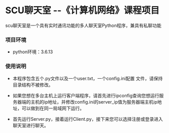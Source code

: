# SCU聊天室 --《计算机网络》课程项目

scu聊天室是一个具有实时通讯功能的多人聊天室Python程序，兼具有私聊功能



### 项目环境

- python环境：3.6.13

### 使用说明

- 本程序包含五个.py文件以及一个user.txt，一个config.ini配置 文件，请保持目录结构不被修改。

- 如果您想在多台主机上运行客户端程序，请首先进行ipconfig查询您想运行服务器端的主机的ip地址，并修改config.ini的server_ip值为服务器端主机ip地址，可以做到在同一局域网下运行。

- 首先运行Server.py，接着运行Client.py，接下来您可以选择注册或登录进入聊天室进行聊天。









